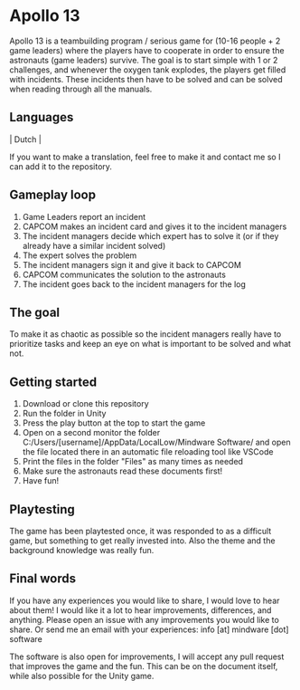 # Apollo 13

Apollo 13 is a teambuilding program / serious game for (10-16 people + 2 game leaders) where the players have to cooperate in order to ensure the astronauts (game leaders) survive. The goal is to start simple with 1 or 2 challenges, and whenever the oxygen tank explodes, the players get filled with incidents. These incidents then have to be solved and can be solved when reading through all the manuals.

## Languages

| Dutch |

If you want to make a translation, feel free to make it and contact me so I can add it to the repository.

## Gameplay loop

1. Game Leaders report an incident
2. CAPCOM makes an incident card and gives it to the incident managers
3. The incident managers decide which expert has to solve it (or if they already have a similar incident solved)
4. The expert solves the problem
5. The incident managers sign it and give it back to CAPCOM
6. CAPCOM communicates the solution to the astronauts
7. The incident goes back to the incident managers for the log

## The goal

To make it as chaotic as possible so the incident managers really have to prioritize tasks and keep an eye on what is important to be solved and what not.

## Getting started

1. Download or clone this repository
2. Run the folder in Unity
3. Press the play button at the top to start the game
4. Open on a second monitor the folder C:/Users/[username]/AppData/LocalLow/Mindware Software/ and open the file located there in an automatic file reloading tool like VSCode
5. Print the files in the folder "Files" as many times as needed
6. Make sure the astronauts read these documents first!
7. Have fun!

## Playtesting

The game has been playtested once, it was responded to as a difficult game, but something to get really invested into. Also the theme and the background knowledge was really fun.

## Final words

If you have any experiences you would like to share, I would love to hear about them! I would like it a lot to hear improvements, differences, and anything. Please open an issue with any improvements you would like to share. Or send me an email with your experiences: info [at] mindware [dot] software

The software is also open for improvements, I will accept any pull request that improves the game and the fun. This can be on the document itself, while also possible for the Unity game.
